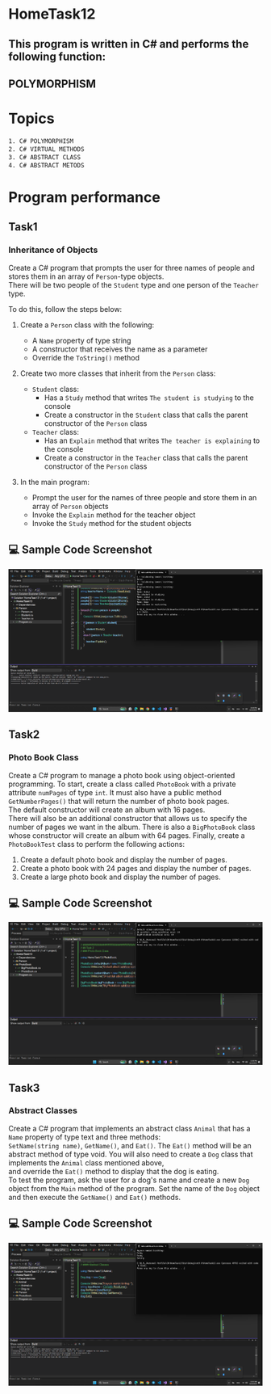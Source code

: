 # HomeTask12

## This program is written in C# and performs the following function:

## POLYMORPHISM

# Topics

```
1. C# POLYMORPHISM
2. C# VIRTUAL METHODS
3. C# ABSTRACT CLASS
4. C# ABSTRACT METODS
```

# Program performance

## Task1

### Inheritance of Objects

Create a C# program that prompts the user for three names of people and stores them in an array of `Person`-type objects.  
There will be two people of the `Student` type and one person of the `Teacher` type.

To do this, follow the steps below:

1. Create a `Person` class with the following:

   - A `Name` property of type string
   - A constructor that receives the name as a parameter
   - Override the `ToString()` method

2. Create two more classes that inherit from the `Person` class:

   - `Student` class:
     - Has a `Study` method that writes `The student is studying` to the console
     - Create a constructor in the `Student` class that calls the parent constructor of the `Person` class
   - `Teacher` class:
     - Has an `Explain` method that writes `The teacher is explaining` to the console
     - Create a constructor in the `Teacher` class that calls the parent constructor of the `Person` class

3. In the main program:

   - Prompt the user for the names of three people and store them in an array of `Person` objects
   - Invoke the `Explain` method for the teacher object
   - Invoke the `Study` method for the student objects

## 💻 Sample Code Screenshot

![Images](./Pictures/Screenshot_1.png)

## Task2

### Photo Book Class

Create a C# program to manage a photo book using object-oriented programming.
To start, create a class called `PhotoBook` with a private attribute `numPages` of type `int`.
It must also have a public method `GetNumberPages()` that will return the number of photo book pages.  
The default constructor will create an album with 16 pages.  
There will also be an additional constructor that allows us to specify the number of pages we want in the album.
There is also a `BigPhotoBook` class whose constructor will create an album with 64 pages.
Finally, create a `PhotoBookTest` class to perform the following actions:

1. Create a default photo book and display the number of pages.
2. Create a photo book with 24 pages and display the number of pages.
3. Create a large photo book and display the number of pages.

## 💻 Sample Code Screenshot

![Images](./Pictures/Screenshot_2.png)

## Task3

### Abstract Classes

Create a C# program that implements an abstract class `Animal` that has a `Name` property of type text and three methods:  
`SetName(string name)`, `GetName()`, and `Eat()`. The `Eat()` method will be an abstract method of type void.
You will also need to create a `Dog` class that implements the `Animal` class mentioned above,  
 and override the `Eat()` method to display that the dog is eating.  
To test the program, ask the user for a dog's name and create a new `Dog` object from the `Main` method of the program. Set the name of the `Dog` object and then execute the `GetName()` and `Eat()` methods.

## 💻 Sample Code Screenshot

![Images](./Pictures/Screenshot_3.png)
